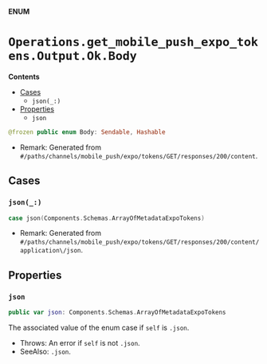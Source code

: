 **ENUM**

# `Operations.get_mobile_push_expo_tokens.Output.Ok.Body`

**Contents**

- [Cases](#cases)
  - `json(_:)`
- [Properties](#properties)
  - `json`

```swift
@frozen public enum Body: Sendable, Hashable
```

- Remark: Generated from `#/paths/channels/mobile_push/expo/tokens/GET/responses/200/content`.

## Cases
### `json(_:)`

```swift
case json(Components.Schemas.ArrayOfMetadataExpoTokens)
```

- Remark: Generated from `#/paths/channels/mobile_push/expo/tokens/GET/responses/200/content/application\/json`.

## Properties
### `json`

```swift
public var json: Components.Schemas.ArrayOfMetadataExpoTokens
```

The associated value of the enum case if `self` is `.json`.

- Throws: An error if `self` is not `.json`.
- SeeAlso: `.json`.
